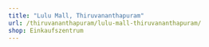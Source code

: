 ```yaml
---
title: "Lulu Mall, Thiruvananthapuram"
url: /thiruvananthapuram/lulu-mall-thiruvananthapuram/
shop: Einkaufszentrum
---
```

